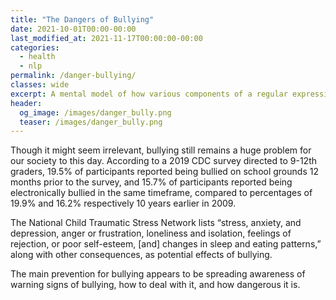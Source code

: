 ```yaml
---
title: "The Dangers of Bullying"
date: 2021-10-01T00:00-00:00
last_modified_at: 2021-11-17T00:00:00-00:00
categories:
  - health
  - nlp
permalink: /danger-bullying/
classes: wide
excerpt: A mental model of how various components of a regular expression work from the bottom-up. 
header:
  og_image: /images/danger_bully.png
  teaser: /images/danger_bully.png
---
```


Though it might seem irrelevant, bullying still remains a huge problem for our society to this day. According to a 2019 CDC survey directed to 9-12th graders, 19.5% of participants reported being bullied on school grounds 12 months prior to the survey, and 15.7% of participants reported being electronically bullied in the same timeframe, compared to percentages of 19.9% and 16.2% respectively 10 years earlier in 2009.

The National Child Traumatic Stress Network lists “stress, anxiety, and depression, anger or frustration, loneliness and isolation, feelings of rejection, or poor self-esteem, [and] changes in sleep and eating patterns,” along with other consequences, as potential effects of bullying.

The main prevention for bullying appears to be spreading awareness of warning signs of bullying, how to deal with it, and how dangerous it is.